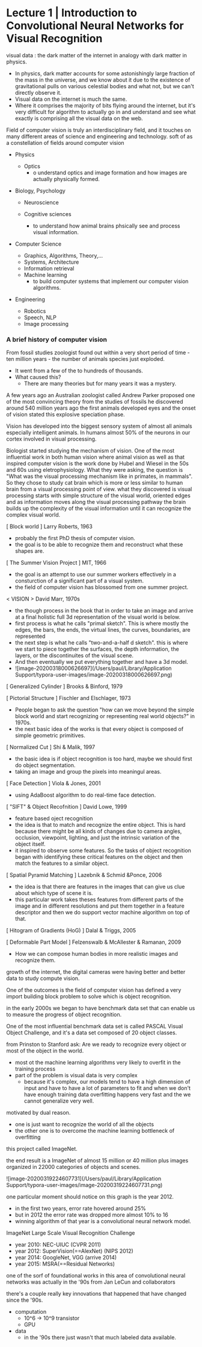 # Lecture 1 | Introduction to Convolutional Neural Networks for Visual Recognition



visual data : the dark matter of the internet in analogy with dark matter in physics.

- In physics, dark matter accounts for some astonishingly large fraction of the mass in the universe, and we know about it due to the existence of gravitational pulls on various celestial bodies and what not, but we can't directly observe it.
- Visual data on the internet is much the same.
- Where it comprises the majority of bits flying around the internet, but it's very difficult for algorithm to actually go in and understand and see what exactly is comprising all the visual data on the web.



Field of computer vision is truly an interdisciplinary field, and it touches on many different areas of science and engineering and technology. soft of as a constellation of fields around computer vision

- Physics

  - Optics
    - o understand optics and image formation and how images are actually physically formed.

- Biology, Psychology

  - Neuroscience

  - Cognitive sciences
    - to understand how animal brains phsically see and process visual information.

- Computer Science

  - Graphics, Algorithms, Theory,...
  - Systems, Architecture
  - Information retrieval
  - Machine learning
    - to build computer systems that implement our computer vision algorithms.

- Engineering

  - Robotics
  - Speech, NLP
  - Image processing



### A brief history of computer vision

From fossil studies zoologist found out within a very short period of time - ten million years - the number of animals species just exploded. 

- It went from a few of the to hundreds of thousands.
- What caused this?
  - There are many theories but for many years it was a mystery.

A few years ago an Australian zoologist called Andrew Parker proposed one of the most convincing theory from the studies of fossils he discovered around 540 million years ago the first animals developed eyes and the onset of vision stated this explosive speciation phase.

Vision has developed into the biggest sensory system of almost all animals especially intelligent animals. In humans almost 50% of the neurons in our cortex involved in visual processing.

Biologist started studying the mechanism of vision. One of the most influential work in both human vision where animal vision as well as that inspired computer vision is the work done by Hubel and Wiesel in the 50s and 60s using eletrophysiology. What they were asking, the question is "What was the visual processing mechanism like in primates, in mammals". So they chose to study cat brain which is more or less similar to human brain from a visual processing point of view. what they discovered is visual processing starts with simple structure of the visual world, oriented edges and as information moves along the visual processing pathway the brain builds up the complexity of the visual information until it can recognize the complex visual world.



[ Block world ] Larry Roberts, 1963

- probably the first PhD thesis of computer vision.
- the goal is to be able to recognize them and reconstruct what these shapes are.



[ The Summer Vision Project ] MIT, 1966

- the goal is an attempt to use our summer workers effectively in a consturction of a significant part of a visual system.
- the field of computer vision has blossomed from one summer project.



< VISION > David Marr, 1970s

- the though process in the book that in order to take an image and arrive at a final holistic full 3d representation of the visual world is below.
- first process is what he calls "primal sketch". This is where mostly the edges, the bars, the ends, the virtual lines, the curves, boundaries, are represented
- the next step is what he calls "two-and-a-half d sketch". this is where we start to piece together the surfaces, the depth information, the layers, or the discontinuites of the visual scene.
- And then eventually we put everything together and have a 3d model.
- ![image-20200318000626697](/Users/paul/Library/Application Support/typora-user-images/image-20200318000626697.png)



[ Generalized Cylinder ] Brooks & Binford, 1979

[ Pictorial Structure ] Fischler and Elschlager, 1973

- People began to ask the question "how can we move beyond the simple block world and start recognizing or representing real world objects?" in 1970s.
- the next basic idea of the works is that every object is composed of simple geometric primitives.



[ Normalized Cut ] Shi & Malik, 1997

-  the basic idea is if object recognition is too hard, maybe we should first do object segmentation.
- taking an image and group the pixels into meaningul areas.



[ Face Detection ] Viola & Jones, 2001

- using AdaBoost algorithm to do real-time face detection.



[ "SIFT" & Object Recofnition ] David Lowe, 1999

- feature based oject recognition
- the idea is that to match and recognize the entire object. This is hard because there might be all kinds of changes due to camera angles, occlusion, viewpoint, lighting, and just the intrinsic variation of the object itself.
- it inspired to observe some features. So the tasks of object recognition began with identifying these critical features on the object and then match the features to a similar object.



[ Spatial Pyramid Matching ] Lazebnik & Schmid &Ponce, 2006

- the idea is that there are features in the images that can give us clue about which type of scene it is.
- this particular work takes theses features from different parts of the image and in different resolutions and put them together in a feature descriptor and then we do support vector machine algorithm on top of that.



[ Hitogram of Gradients (HoG) ] Dalal & Triggs, 2005

[ Deformable Part Model ] Felzenswalb & McAllester & Ramanan, 2009

- How we can compose human bodies in more realistic images and recognize them.



growth of the internet, the digital cameras were having better and better data to study compute vision.

One of the outcomes is the field of computer vision has defined a very import building block problem to solve which is object recognition.



in the early 2000s we began to have benchmark data set that can enable us to measure the progress of object recognition.

One of the most influential benchmark data set is called PASCAL Visual Object Challenge, and it's a data set composed of 20 object classes. 



from Prinston to Stanford ask: Are we ready to recognize every object or most of the object in the world.

- most ot the machine learning algorithms very likely to overfit in the training process
- part of the problem is visual data is very complex
  - because it's complex, our models tend to have a high dimension of input and have to have a lot of parameters to fit and when we don't have enough training data overfitting happens very fast and the we cannot generalize very well.

motivated by dual reason.

- one is just want to recognize the world of all the objects
- the other one is to overcome the machine learning bottleneck of overfitting

this project called ImageNet.

the end result is a ImageNet of almost 15 million or 40 million plus images organized in 22000 categories of objects and scenes.



![image-20200319224607731](/Users/paul/Library/Application Support/typora-user-images/image-20200319224607731.png)

 one particular moment should notice on this graph is the year 2012.

- in the first two years, error rate hovered around 25%
- but in 2012 the error rate was dropped more almost 10% to 16
- winning algorithm of that year is a convolutional neural network model.



ImageNet Large Scale Visual Recognition Challenge

- year 2010: NEC-UIUC (CVPR 2011)
- year 2012: SuperVision(==AlexNet)  (NIPS 2012)
- year 2014: GoogleNet, VGG (arrive 2014)
- year 2015: MSRA(==Residual Networks)



one of the sorf of foundational works in this area of convolutional neural networks was actually in the '90s from Jan LeCun and collaborators

there's a couple really key innovations that happened that have changed since the '90s.

- computation
  - 10^6 -> 10^9 transistor
  - GPU
- data
  - in the '90s there just wasn't that much labeled data available.

